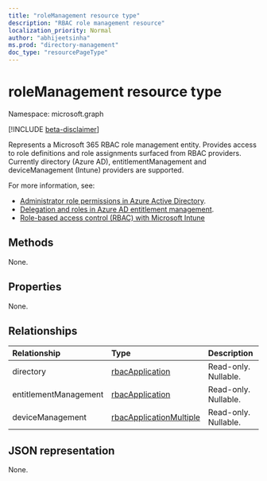 ```yaml
---
title: "roleManagement resource type"
description: "RBAC role management resource"
localization_priority: Normal
author: "abhijeetsinha"
ms.prod: "directory-management"
doc_type: "resourcePageType"
---
```


# roleManagement resource type

Namespace: microsoft.graph

[!INCLUDE [beta-disclaimer](../../includes/beta-disclaimer.md)]

Represents a Microsoft 365 RBAC role management entity. Provides access to role definitions and role assignments surfaced from RBAC providers. Currently directory (Azure AD), entitlementManagement and  deviceManagement (Intune) providers are supported.

For more information, see: 
* [Administrator role permissions in Azure Active Directory](/azure/active-directory/users-groups-roles/directory-assign-admin-roles).
* [Delegation and roles in Azure AD entitlement management](/azure/active-directory/governance/entitlement-management-delegate).
* [Role-based access control (RBAC) with Microsoft Intune](/mem/intune/fundamentals/role-based-access-control)

## Methods

None.

## Properties

None.

## Relationships

| Relationship | Type        | Description |
|:-------------|:------------|:------------|
|directory|[rbacApplication](rbacapplication.md)| Read-only. Nullable.|
|entitlementManagement|[rbacApplication](rbacapplication.md)| Read-only. Nullable.|
|deviceManagement|[rbacApplicationMultiple](rbacapplicationmultiple.md)| Read-only. Nullable.|

## JSON representation

None.

<!-- uuid: 16cd6b66-4b1a-43a1-adaf-3a886856ed98
2019-02-04 14:57:30 UTC -->
<!-- {
  "type": "#page.annotation",
  "description": "roleManagement resource",
  "keywords": "",
  "section": "documentation",
  "tocPath": ""
}-->
